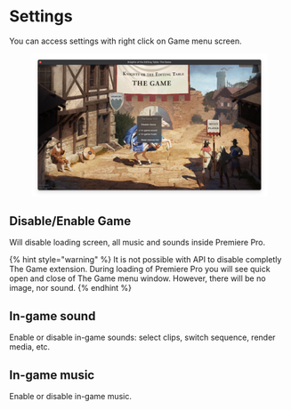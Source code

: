 # Settings

You can access settings with right click on Game menu screen.

<figure><img src="../../.gitbook/assets/Game_settings.jpg" alt=""><figcaption></figcaption></figure>

## Disable/Enable Game

Will disable loading screen, all music and sounds inside Premiere Pro.

{% hint style="warning" %}
It is not possible with API to disable completly The Game extension. During loading of Premiere Pro you will see quick open and close of The Game menu window. However, there will be no image, nor sound.
{% endhint %}

## In-game sound

Enable or disable in-game sounds: select clips, switch sequence, render media, etc.

## In-game music

Enable or disable in-game music.
